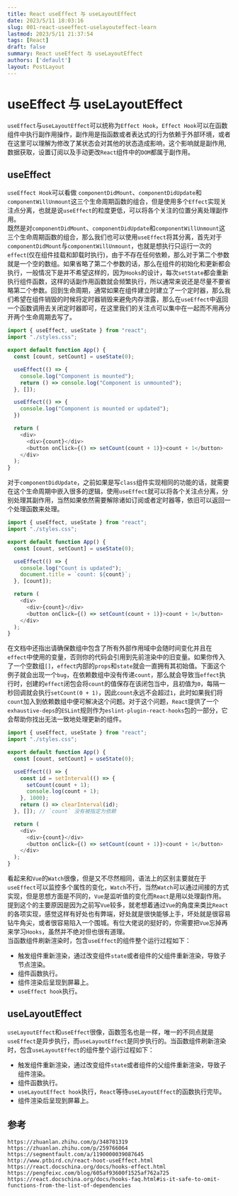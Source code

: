 ```yaml
---
title: React useEffect 与 useLayoutEffect
date: 2023/5/11 18:03:16
slug: 001-react-useeffect-uselayouteffect-learn
lastmod: 2023/5/11 21:37:54
tags: [React]
draft: false
summary: React useEffect 与 useLayoutEffect
authors: ['default']
layout: PostLayout
---
```


# useEffect 与 useLayoutEffect

`useEffect`与`useLayoutEffect`可以统称为`Effect Hook`，`Effect Hook`可以在函数组件中执行副作用操作，副作用是指函数或者表达式的行为依赖于外部环境，或者在这里可以理解为修改了某状态会对其他的状态造成影响，这个影响就是副作用,数据获取，设置订阅以及手动更改`React`组件中的`DOM`都属于副作用。

## useEffect

`useEffect Hook`可以看做 `componentDidMount`、`componentDidUpdate`和`componentWillUnmount`这三个生命周期函数的组合，但是使用多个`Effect`实现关注点分离，也就是说`useEffect`的粒度更低，可以将各个关注的位置分离处理副作用。  
既然是对`componentDidMount`、`componentDidUpdate`和`componentWillUnmount`这三个生命周期函数的组合，那么我们也可以使用`useEffect`将其分离，首先对于`componentDidMount`与`componentWillUnmount`，也就是想执行只运行一次的 `effect`(仅在组件挂载和卸载时执行)，由于不存在任何依赖，那么对于第二个参数就是一个空的数组。如果省略了第二个参数的话，那么在组件的初始化和更新都会执行，一般情况下是并不希望这样的，因为`Hooks`的设计，每次`setState`都会重新执行组件函数，这样的话副作用函数就会频繁执行，所以通常来说还是尽量不要省略第二个参数。回到生命周期，通常如果在组件建立时建立了一个定时器，那么我们希望在组件销毁的时候将定时器销毁来避免内存泄露，那么在`useEffect`中返回一个函数调用去关闭定时器即可，在这里我们的关注点可以集中在一起而不用再分开两个生命周期去写了。

```ts
import { useEffect, useState } from "react";
import "./styles.css";

export default function App() {
  const [count, setCount] = useState(0);

  useEffect(() => {
    console.log("Component is mounted");
    return () => console.log("Component is unmounted");
  }, []);

  useEffect(() => {
    console.log("Component is mounted or updated");
  })

  return (
    <div>
      <div>{count}</div>
      <button onClick={() => setCount(count + 1)}>count + 1</button>
    </div>
  );
}
```

对于`componentDidUpdate`，之前如果是写`class`组件实现相同的功能的话，就需要在这个生命周期中嵌入很多的逻辑，使用`useEffect`就可以将各个关注点分离，分别处理其副作用，当然如果依然需要解除诸如订阅或者定时器等，依旧可以返回一个处理函数来处理。

```ts
import { useEffect, useState } from "react";
import "./styles.css";

export default function App() {
  const [count, setCount] = useState(0);

  useEffect(() => {
    console.log("Count is updated");
    document.title = `count: ${count}`;
  }, [count]);

  return (
    <div>
      <div>{count}</div>
      <button onClick={() => setCount(count + 1)}>count + 1</button>
    </div>
  );
}
```

在文档中还指出请确保数组中包含了所有外部作用域中会随时间变化并且在`effect`中使用的变量，否则你的代码会引用到先前渲染中的旧变量。如果你传入了一个空数组`[]`，`effect`内部的`props`和`state`就会一直拥有其初始值。下面这个例子就会出现一个`bug`，在依赖数组中没有传递`count`，那么就会导致当`effect`执行时，创建的`effect`闭包会将`count`的值保存在该闭包当中，且初值为`0`，每隔一秒回调就会执行`setCount(0 + 1)`，因此`count`永远不会超过`1`，此时如果我们将`count`加入到依赖数组中便可解决这个问题。对于这个问题，`React`提供了一个`exhaustive-deps`的`ESLint`规则作为`eslint-plugin-react-hooks`包的一部分，它会帮助你找出无法一致地处理更新的组件。

```ts
import { useEffect, useState } from "react";
import "./styles.css";

export default function App() {
  const [count, setCount] = useState(0);

  useEffect(() => {
    const id = setInterval(() => {
      setCount(count + 1);
      console.log(count + 1);
    }, 1000);
    return () => clearInterval(id);
  }, []); // `count` 没有被指定为依赖

  return (
    <div>
      <div>{count}</div>
      <button onClick={() => setCount(count + 1)}>count + 1</button>
    </div>
  );
}
```

看起来和`Vue`的`Watch`很像，但是又不尽然相同，语法上的区别主要就在于`useEffect`可以监控多个属性的变化，`Watch`不行，当然`Watch`可以通过间接的方式实现，但是思想方面是不同的，`Vue`是监听值的变化而`React`是用以处理副作用。提到这个的主要原因是因为之前写`Vue`较多，就老想着通过`Vue`的角度来类比`React`的各项实现，感觉这样有好处也有弊端，好处就是很快能够上手，坏处就是很容易钻牛角尖，或者很容易陷入一个围城。有位大佬说的挺好的，你需要把`Vue`忘掉再来学习`Hooks`，虽然并不绝对但也很有道理。  
当函数组件刷新渲染时，包含`useEffect`的组件整个运行过程如下：

- 触发组件重新渲染，通过改变组件`state`或者组件的父组件重新渲染，导致子节点渲染。
- 组件函数执行。
- 组件渲染后呈现到屏幕上。
- `useEffect hook`执行。

## useLayoutEffect

`useLayoutEffect`和`useEffect`很像，函数签名也是一样，唯一的不同点就是`useEffect`是异步执行，而`useLayoutEffect`是同步执行的。当函数组件刷新渲染时，包含`useLayoutEffect`的组件整个运行过程如下：

- 触发组件重新渲染，通过改变组件`state`或者组件的父组件重新渲染，导致子组件渲染。
- 组件函数执行。
- `useLayoutEffect hook`执行，`React`等待`useLayoutEffect`的函数执行完毕。
- 组件渲染后呈现到屏幕上。

## 参考

```
https://zhuanlan.zhihu.com/p/348701319
https://zhuanlan.zhihu.com/p/259766064
https://segmentfault.com/a/1190000039087645
http://www.ptbird.cn/react-hoot-useEffect.html
https://react.docschina.org/docs/hooks-effect.html
https://pengfeixc.com/blog/605af93600f1525af762a725
https://react.docschina.org/docs/hooks-faq.html#is-it-safe-to-omit-functions-from-the-list-of-dependencies
```
